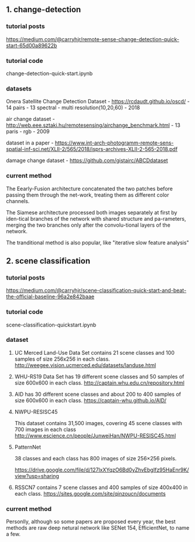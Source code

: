 ## 1. change-detection

### tutorial posts

https://medium.com/@carryhjr/remote-sense-change-detection-quick-start-65d00a89622b

### tutorial code

change-detection-quick-start.ipynb

### datasets

Onera Satellite Change Detection Dataset - https://rcdaudt.github.io/oscd/ - 14 pairs - 13 spectral - multi resolution(10,20,60) - 2018

air change dataset - http://web.eee.sztaki.hu/remotesensing/airchange_benchmark.html - 13 paris - rgb - 2009

dataset in a paper - https://www.int-arch-photogramm-remote-sens-spatial-inf-sci.net/XLII-2/565/2018/isprs-archives-XLII-2-565-2018.pdf

damage change dataset  - https://github.com/gistairc/ABCDdataset

### current method

The Eearly-Fusion architecture concatenated the two patches before passing them through the net-work, treating them as different color channels.

The Siamese architecture processed both images separately at first by iden-tical branches of the network with shared structure and pa-rameters, merging the two branches only after the convolu-tional layers of the network.

The tranditional method is also popular, like "iterative slow feature analysis"


## 2. scene classification
### tutorial posts

https://medium.com/@carryhjr/scene-classification-quick-start-and-beat-the-official-baseline-96a2e842baae

### tutorial code

scene-classification-quickstart.ipynb

### dataset

1. UC Merced Land-Use Data Set
   contains 21 scene classes and 100 samples of size 256x256 in each class.
   http://weegee.vision.ucmerced.edu/datasets/landuse.html
2. WHU-RS19 Data Set
   has 19 different scene classes and 50 samples of size 600x600 in each class.
   http://captain.whu.edu.cn/repository.html

3. AID
   has 30 different scene classes and about 200 to 400 samples of size 600x600 in each class.
   https://captain-whu.github.io/AID/

4. NWPU-RESISC45 

   This dataset contains 31,500 images, covering 45 scene classes with 700 images in each class
   http://www.escience.cn/people/JunweiHan/NWPU-RESISC45.html

5. PatternNet 

   38 classes and each class has 800 images of size 256×256 pixels.

   https://drive.google.com/file/d/127lxXYqzO6Bd0yZhvEbgIfz95HaEnr9K/view?usp=sharing

6. RSSCN7
   contains 7 scene classes and 400 samples of size 400x400 in each class.
   https://sites.google.com/site/qinzoucn/documents

### current method

Personlly, although so some papers are proposed every year, the best methods are raw deep netural network like SENet 154, EfficientNet, to name a few.